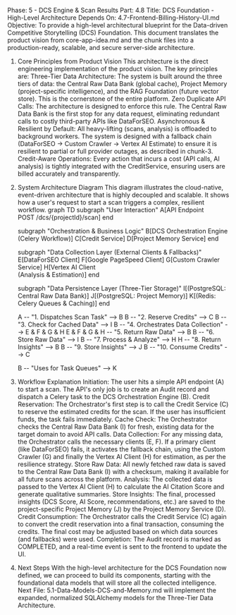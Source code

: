 Phase: 5 - DCS Engine & Scan Results
Part: 4.8
Title: DCS Foundation - High-Level Architecture
Depends On: 4.7-Frontend-Billing-History-UI.md
Objective: To provide a high-level architectural blueprint for the Data-driven Competitive Storytelling (DCS) Foundation. This document translates the product vision from core-app-idea.md and the chunk files into a production-ready, scalable, and secure server-side architecture.
1. Core Principles from Product Vision
This architecture is the direct engineering implementation of the product vision. The key principles are:
Three-Tier Data Architecture: The system is built around the three tiers of data: the Central Raw Data Bank (global cache), Project Memory (project-specific intelligence), and the RAG Foundation (future vector store). This is the cornerstone of the entire platform.
Zero Duplicate API Calls: The architecture is designed to enforce this rule. The Central Raw Data Bank is the first stop for any data request, eliminating redundant calls to costly third-party APIs like DataForSEO.
Asynchronous & Resilient by Default: All heavy-lifting (scans, analysis) is offloaded to background workers. The system is designed with a fallback chain (DataForSEO -> Custom Crawler -> Vertex AI Estimate) to ensure it is resilient to partial or full provider outages, as described in chunk-3.
Credit-Aware Operations: Every action that incurs a cost (API calls, AI analysis) is tightly integrated with the CreditService, ensuring users are billed accurately and transparently.
2. System Architecture Diagram
This diagram illustrates the cloud-native, event-driven architecture that is highly decoupled and scalable. It shows how a user's request to start a scan triggers a complex, resilient workflow.
graph TD
    subgraph "User Interaction"
        A[API Endpoint <br> POST /dcs/{projectId}/scan]
    end

    subgraph "Orchestration & Business Logic"
        B[DCS Orchestration Engine <br> (Celery Workflow)]
        C[Credit Service]
        D[Project Memory Service]
    end

    subgraph "Data Collection Layer (External Clients & Fallbacks)"
        E[DataForSEO Client]
        F[Google PageSpeed Client]
        G[Custom Crawler Service]
        H[Vertex AI Client <br> (Analysis & Estimation)]
    end

    subgraph "Data Persistence Layer (Three-Tier Storage)"
        I[(PostgreSQL: Central Raw Data Bank)]
        J[(PostgreSQL: Project Memory)]
        K[(Redis: Celery Queues & Caching)]
    end

    A -- "1. Dispatches Scan Task" --> B
    B -- "2. Reserve Credits" --> C
    B -- "3. Check for Cached Data" --> I
    B -- "4. Orchestrates Data Collection" --> E & F & G & H
    E & F & G & H -- "5. Return Raw Data" --> B
    B -- "6. Store Raw Data" --> I
    B -- "7. Process & Analyze" --> H
    H -- "8. Return Insights" --> B
    B -- "9. Store Insights" --> J
    B -- "10. Consume Credits" --> C
    
    B -- "Uses for Task Queues" --> K

3. Workflow Explanation
Initiation: The user hits a simple API endpoint (A) to start a scan. The API's only job is to create an Audit record and dispatch a Celery task to the DCS Orchestration Engine (B).
Credit Reservation: The Orchestrator's first step is to call the Credit Service (C) to reserve the estimated credits for the scan. If the user has insufficient funds, the task fails immediately.
Cache Check: The Orchestrator checks the Central Raw Data Bank (I) for fresh, existing data for the target domain to avoid API calls.
Data Collection: For any missing data, the Orchestrator calls the necessary clients (E, F). If a primary client (like DataForSEO) fails, it activates the fallback chain, using the Custom Crawler (G) and finally the Vertex AI Client (H) for estimation, as per the resilience strategy.
Store Raw Data: All newly fetched raw data is saved to the Central Raw Data Bank (I) with a checksum, making it available for all future scans across the platform.
Analysis: The collected data is passed to the Vertex AI Client (H) to calculate the AI Citation Score and generate qualitative summaries.
Store Insights: The final, processed insights (DCS Score, AI Score, recommendations, etc.) are saved to the project-specific Project Memory (J) by the Project Memory Service (D).
Credit Consumption: The Orchestrator calls the Credit Service (C) again to convert the credit reservation into a final transaction, consuming the credits. The final cost may be adjusted based on which data sources (and fallbacks) were used.
Completion: The Audit record is marked as COMPLETED, and a real-time event is sent to the frontend to update the UI.
4. Next Steps
With the high-level architecture for the DCS Foundation now defined, we can proceed to build its components, starting with the foundational data models that will store all the collected intelligence.
Next File: 5.1-Data-Models-DCS-and-Memory.md will implement the expanded, normalized SQLAlchemy models for the Three-Tier Data Architecture.
